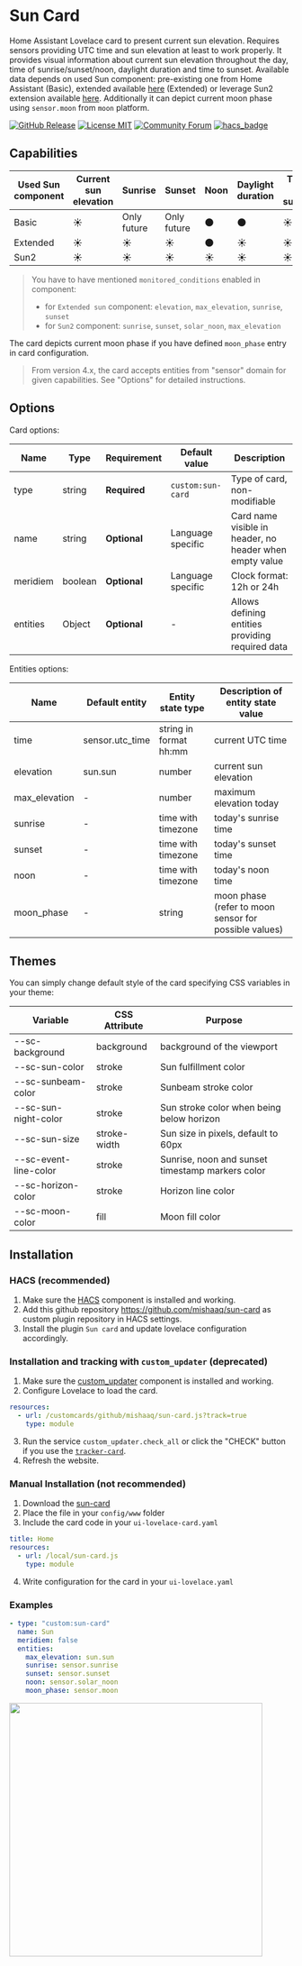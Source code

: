 # Sun Card

Home Assistant Lovelace card to present current sun elevation. Requires sensors providing UTC time and sun elevation at least to work properly.
It provides visual information about current sun elevation throughout the day, time of sunrise/sunset/noon, daylight duration and time to sunset. Available data depends on used Sun component: pre-existing one from Home Assistant (Basic), extended available [here](https://github.com/pnbruckner/homeassistant-config/blob/master/docs/sun.md) (Extended) or leverage Sun2 extension available [here](https://github.com/pnbruckner/ha-sun2). Additionally it can depict current moon phase using `sensor.moon` from `moon` platform.

[![GitHub Release][releases-shield]][releases]
[![License MIT][license-shield]](LICENSE.md)
[![Community Forum][forum-shield]](https://community.home-assistant.io/t/lovelace-sun-card/109489)
[![hacs_badge](https://img.shields.io/badge/HACS-Custom-orange.svg?style=for-the-badge)](https://github.com/custom-components/hacs)

## Capabilities

| Used Sun component | Current sun elevation | Sunrise     | Sunset      | Noon       | Daylight duration | Time to sunset |
| ------------------ | --------------------- | ----------- | ----------- | ---------- | ----------------- | -------------- |
| Basic              | :sunny:               | Only future | Only future | :new_moon: | :new_moon:        | :sunny:        |
| Extended           | :sunny:               | :sunny:     | :sunny:     | :new_moon: | :sunny:           | :sunny:        |
| Sun2               | :sunny:               | :sunny:     | :sunny:     | :sunny:    | :sunny:           | :sunny:        |

> You have to have mentioned `monitored_conditions` enabled in component:
> * for `Extended sun` component: `elevation`, `max_elevation`, `sunrise`, `sunset`
> * for `Sun2` component: `sunrise`, `sunset`, `solar_noon`, `max_elevation`

The card depicts current moon phase if you have defined `moon_phase` entry in card configuration.

> From version 4.x, the card accepts entities from "sensor" domain for given capabilities. See "Options" for detailed instructions.

## Options

Card options:

| Name     | Type    | Requirement  | Default value     | Description                                              |
| -------- | ------- | ------------ | ----------------- | -------------------------------------------------------- |
| type     | string  | **Required** | `custom:sun-card` | Type of card, non-modifiable                             |
| name     | string  | **Optional** | Language specific | Card name visible in header, no header when empty value  |
| meridiem | boolean | **Optional** | Language specific | Clock format: 12h or 24h                                 |
| entities | Object  | **Optional** | -                 | Allows defining entities providing required data         |

Entities options:

| Name          | Default entity  | Entity state type      | Description of entity state value                     |
| ------------- | --------------- | ---------------------- | ----------------------------------------------------- |
| time          | sensor.utc_time | string in format hh:mm | current UTC time                                      |
| elevation     | sun.sun         | number                 | current sun elevation                                 |
| max_elevation | -               | number                 | maximum elevation today                               |
| sunrise       | -               | time with timezone     | today's sunrise time                                  |
| sunset        | -               | time with timezone     | today's sunset time                                   |
| noon          | -               | time with timezone     | today's noon time                                     |
| moon_phase    | -               | string                 | moon phase (refer to moon sensor for possible values) |

## Themes

You can simply change default style of the card specifying CSS variables in your theme:

| Variable              | CSS Attribute | Purpose                                          |
| --------------------- | ------------- | ------------------------------------------------ |
| --sc-background       | background    | background of the viewport                       |
| --sc-sun-color        | stroke        | Sun fulfillment color                            |
| --sc-sunbeam-color    | stroke        | Sunbeam stroke color                             |
| --sc-sun-night-color  | stroke        | Sun stroke color when being below horizon        |
| --sc-sun-size         | stroke-width  | Sun size in pixels, default to 60px              |
| --sc-event-line-color | stroke        | Sunrise, noon and sunset timestamp markers color |
| --sc-horizon-color    | stroke        | Horizon line color                               |
| --sc-moon-color       | fill          | Moon fill color                                  |

## Installation

### HACS (recommended)

1. Make sure the [HACS](https://github.com/custom-components/hacs) component is installed and working.
2. Add this github repository https://github.com/mishaaq/sun-card as custom plugin repository in HACS settings.
3. Install the plugin `Sun card` and update lovelace configuration accordingly.

### Installation and tracking with `custom_updater` (deprecated)

1. Make sure the [custom_updater](https://github.com/custom-components/custom_updater) component is installed and working.
2. Configure Lovelace to load the card.

```yaml
resources:
  - url: /customcards/github/mishaaq/sun-card.js?track=true
    type: module
```

3. Run the service `custom_updater.check_all` or click the "CHECK" button if you use the [`tracker-card`](https://github.com/custom-cards/tracker-card).
4. Refresh the website.

### Manual Installation (not recommended)

1. Download the [sun-card](https://github.com/mishaaq/sun-card/releases/download/v4.3/sun-card.js)
2. Place the file in your `config/www` folder
3. Include the card code in your `ui-lovelace-card.yaml`

```yaml
title: Home
resources:
  - url: /local/sun-card.js
    type: module
```

4. Write configuration for the card in your `ui-lovelace.yaml`

### Examples

```yaml
- type: "custom:sun-card"
  name: Sun
  meridiem: false
  entities:
    max_elevation: sun.sun
    sunrise: sensor.sunrise
    sunset: sensor.sunset
    noon: sensor.solar_noon
    moon_phase: sensor.moon
```

<img src="https://raw.githubusercontent.com/mishaaq/sun-card/master/images/showcase.png" width="450px"/>

[forum-shield]: https://img.shields.io/badge/community-forum-brightgreen.svg?style=for-the-badge
[forum]: https://community.home-assistant.io/t/lovelace-sun-card/109489
[license-shield]: https://img.shields.io/github/license/mishaaq/sun-card.svg?style=for-the-badge
[releases-shield]: https://img.shields.io/github/release/mishaaq/sun-card.svg?style=for-the-badge
[releases]: https://github.com/mishaaq/sun-card/releases
